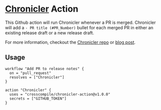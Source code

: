 # [Chronicler](https://github.com/nytimes/Chronicler) Action

This Github action will run Chronicler whenever a PR is merged.  Chronicler will add a `- PR title (#PR_Number)` bullet for each merged PR in either an existing release draft or a new release draft.

For more information, checkout the [Chronicler repo](https://github.com/nytimes/Chronicler) or [blog post](https://open.nytimes.com/open-source-automating-release-notes-in-github-dd08f964465c).

## Usage

```
workflow "Add PR to release notes" {
  on = "pull_request"
  resolves = ["Chronicler"]
}

action "Chronicler" {
  uses = "crosscompile/chronicler-action@v1.0.0"
  secrets = ["GITHUB_TOKEN"]
}
```
